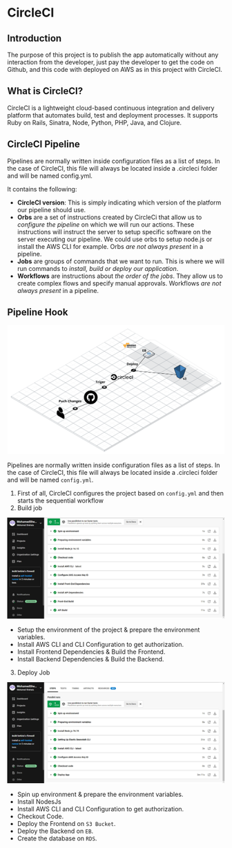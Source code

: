 # CircleCI

## Introduction

The purpose of this project is to publish the app automatically without any interaction from the developer, just pay the developer to get the code on Github, and this code with deployed on AWS as in this project with CircleCI.

## What is CircleCI?

CircleCI is a lightweight cloud-based continuous integration and delivery platform that automates build, test and deployment processes. It supports Ruby on Rails, Sinatra, Node, Python, PHP, Java, and Clojure.

## CircleCI Pipeline

Pipelines are normally written inside configuration files as a list of steps. In the case of CircleCI, this file will always be located inside a .circleci folder and will be named config.yml.

It contains the following:

-  **CircleCI version**: This is simply indicating which version of the platform our pipeline should use.
-  **Orbs** are a set of instructions created by CircleCi that allow us to _configure the pipeline_ on which we will run our actions. These instructions will instruct the server to setup specific software on the server executing our pipeline. We could use orbs to setup node.js or install the AWS CLI for example. Orbs _are not always present_ in a pipeline.
-  **Jobs** are groups of commands that we want to run. This is where we will run commands to _install, build or deploy our application_.
-  **Workflows** are instructions about _the order of the jobs_. They allow us to create complex flows and specify manual approvals. Workflows _are not always present_ in a pipeline.

## Pipeline Hook

![CircleCIPipeline](circleci.png)

Pipelines are normally written inside configuration files as a list of steps. In the case of CircleCI, this file will always be located inside a .circleci folder and will be named `config.yml`.

1.  First of all, CircleCI configures the project based on `config.yml` and then starts the sequential workflow
2.  Build job

   ![CircleCIPipeline](../screenshots/circleci_build.jpg)

   -  Setup the environment of the project & prepare the environment variables.
   -  Install AWS CLI and CLI Configuration to get authorization.
   -  Install Frontend Dependencies & Build the Frontend.
   -  Install Backend Dependencies & Build the Backend.

3.  Deploy Job

   ![CircleCIPipeline](../screenshots/circleci_deploy.jpg)

   -  Spin up environment & prepare the environment variables.
   -  Install NodesJs
   -  Install AWS CLI and CLI Configuration to get authorization.
   -  Checkout Code.
   -  Deploy the Frontend on `S3 Bucket`.
   -  Deploy the Backend on `EB`.
   -  Create the database on `RDS`.
